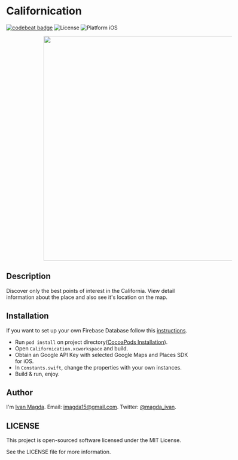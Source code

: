 # Californication

[![codebeat badge](https://codebeat.co/badges/2893b492-07d1-4fd7-a201-83d06db3a68f)](https://codebeat.co/projects/github-com-vanyaland-californication-master)
![License](https://img.shields.io/npm/l/express.svg)
![Platform iOS](https://img.shields.io/badge/platform-iOS-blue.svg)

<img src="https://github.com/vanyaland/Californication/blob/master/screenshot.png"
width="600" height="600" hspace="100">

## Description
Discover only the best points of interest in the California. View detail information about the place and also see it's location on the map.

## Installation
If you want to set up your own Firebase Database follow this [instructions](../master/Database).

- Run `pod install` on project directory([CocoaPods Installation](https://guides.cocoapods.org/using/getting-started.html)).
- Open `Californication.xcworkspace` and build.
- Obtain an Google API Key with selected Google Maps and Places SDK for iOS.
- In `Constants.swift`, change the properties with your own instances.
- Build & run, enjoy.

## Author
I'm [Ivan Magda](https://www.facebook.com/ivan.magda).
Email: [imagda15@gmail.com](mailto:imagda15@gmail.com).
Twitter: [@magda_ivan](https://twitter.com/magda_ivan).

## LICENSE
This project is open-sourced software licensed under the MIT License.

See the LICENSE file for more information.
